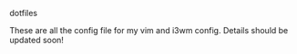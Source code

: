 dotfiles

These are all the config file for my vim and i3wm config.
Details should be updated soon!
